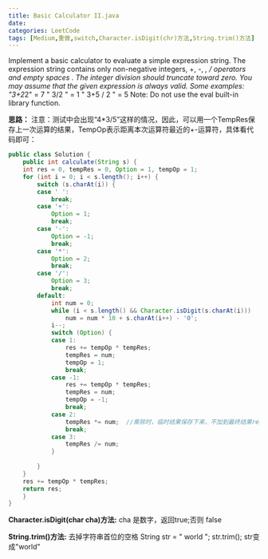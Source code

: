 ```yaml
---
title: Basic Calculator II.java
date: 
categories: LeetCode
tags: [Medium,重做,switch,Character.isDigit(chr)方法,String.trim()方法]
---
```

Implement a basic calculator to evaluate a simple expression string.
The expression string contains only non-negative integers, +, -, *, / operators and empty spaces . The integer division should truncate toward zero.
You may assume that the given expression is always valid.
Some examples:
"3+2*2" = 7
" 3/2 " = 1
" 3+5 / 2 " = 5
Note: Do not use the eval built-in library function.
<!-- more -->
**思路：**
注意：测试中会出现“4*3/5”这样的情况，因此，可以用一个TempRes保存上一次运算的结果，TempOp表示距离本次运算符最近的+-运算符，具体看代码即可：
``` java
public class Solution {
    public int calculate(String s) {
    int res = 0, tempRes = 0, Option = 1, tempOp = 1;
    for (int i = 0; i < s.length(); i++) {
        switch (s.charAt(i)) {
        case ' ':
            break;
        case '+':
            Option = 1;
            break;
        case '-':
            Option = -1;
            break;
        case '*':
            Option = 2;
            break;
        case '/':
            Option = 3;
            break;
        default:
            int num = 0;
            while (i < s.length() && Character.isDigit(s.charAt(i)))
                num = num * 10 + s.charAt(i++) - '0';
            i--;
            switch (Option) {
            case 1:
                res += tempOp * tempRes;
                tempRes = num;
                tempOp = 1;
                break;
            case -1:
                res += tempOp * tempRes;
                tempRes = num;
                tempOp = -1;
                break;
            case 2:
                tempRes *= num;  //乘除时，临时结果保存下来，不加到最终结果res，等到下一次遇到加减时再加到res上
                break;
            case 3:
                tempRes /= num;
            }
 
        }
    }
    res += tempOp * tempRes;
    return res;
	}
}
```
**Character.isDigit(char cha)方法:**
cha 是数字，返回true;否则 false

**String.trim()方法:**
去掉字符串首位的空格
String str = "   world    ";
str.trim();
str变成"world"
